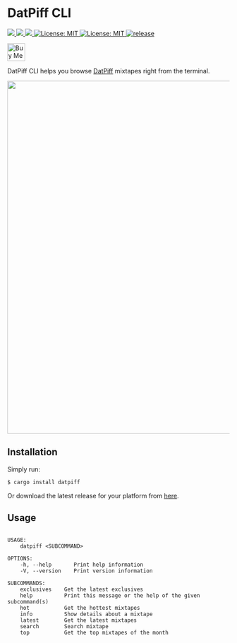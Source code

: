 # DatPiff CLI

<p>
  <a href="https://crates.io/crates/datpiff" target="_blank">
    <img src="https://img.shields.io/crates/v/datpiff.svg" />
  </a>
   <a href="https://crates.io/crates/datpiff" target="_blank">
    <img src="https://img.shields.io/crates/dr/datpiff" />
  </a>
  <a href="https://docs.rs/datpiff" target="_blank">
    <img src="https://docs.rs/datpiff/badge.svg" />
  </a>
  <a href="LICENSE" target="_blank">
    <img alt="License: MIT" src="https://img.shields.io/badge/License-MIT-blue.svg" />
  </a>
  <a href="https://github.com/tsirysndr/datpiff/actions/workflows/release.yml" target="_blank">
    <img alt="License: MIT" src="https://github.com/tsirysndr/datpiff/actions/workflows/release.yml/badge.svg" />
  </a>
  <a href="https://github.com/tsirysndr/datpiff/actions/workflows/rust-clippy.yml" target="_blank">
    <img alt="release" src="https://github.com/tsirysndr/datpiff/actions/workflows/rust-clippy.yml/badge.svg?branch=master" />
  </a>
</p>

<p>
<a href="https://www.buymeacoffee.com/tsiry">
  <img src="https://cdn.buymeacoffee.com/buttons/v2/default-red.png" alt="Buy Me A Coffee" height="40" />
</a>
</p>

DatPiff CLI helps you browse [DatPiff](https://www.datpiff.com/) mixtapes right from the terminal.

<img width="800" src="https://cdn.jsdelivr.net/gh/tsirysndr/datpiff@master/datpiff-preview.svg">

## Installation

Simply run:

```bash
$ cargo install datpiff
```

Or download the latest release for your platform from [here](https://github.com/tsirysndr/datpiff/releases).

## Usage

```

USAGE:
    datpiff <SUBCOMMAND>

OPTIONS:
    -h, --help       Print help information
    -V, --version    Print version information

SUBCOMMANDS:
    exclusives    Get the latest exclusives
    help          Print this message or the help of the given subcommand(s)
    hot           Get the hottest mixtapes
    info          Show details about a mixtape
    latest        Get the latest mixtapes
    search        Search mixtape
    top           Get the top mixtapes of the month

```
